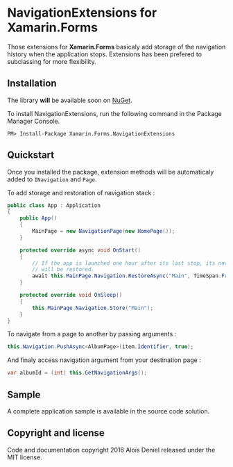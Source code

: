 # NavigationExtensions for Xamarin.Forms

Those extensions for **Xamarin.Forms** basicaly add storage of the navigation history when the application stops. Extensions has been prefered to subclassing for more flexibility.

## Installation

The library **will** be available soon on [NuGet](https://www.nuget.org/packages/Xamarin.Forms.NavigationExtensions/).

To install NavigationExtensions, run the following command in the Package Manager Console.

	PM> Install-Package Xamarin.Forms.NavigationExtensions

## Quickstart

Once you installed the package, extension methods will be automaticaly added to `INavigation` and `Page`.

To add storage and restoration of navigation stack :

```csharp
public class App : Application
{
    public App()
    {
        MainPage = new NavigationPage(new HomePage());
    }

    protected override async void OnStart()
    {
        // If the app is launched one hour after its last stop, its navigation history 
        // will be restored.
        await this.MainPage.Navigation.RestoreAsync("Main", TimeSpan.FromHours(1));
    }

    protected override void OnSleep()
    {
        this.MainPage.Navigation.Store("Main");
    }
}
```

To navigate from a page to another by passing arguments :

```csharp
this.Navigation.PushAsync<AlbumPage>(item.Identifier, true);
```

And finaly access navigation argument from your destination page :

```csharp
var albumId = (int) this.GetNavigationArgs();
```

## Sample

A complete application sample is available in the source code solution.

## Copyright and license

Code and documentation copyright 2016 Aloïs Deniel released under the MIT license.